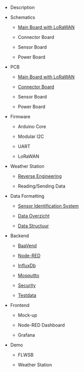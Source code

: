 * Description

* Schematics

  * [Main Board with LoRaWAN](./schematics/main-board.md)

  * Connector Board

  * Sensor Board

  * Power Board

* PCB

  * [Main Board with LoRaWAN](./printed-circuit-boards/main-board.md)

  * [Connector Board](./printed-circuit-boards/connector-board.md)

  * Sensor Board

  * Power Board

* Firmware

  * Arduino Core

  * Modular I2C

  * UART

  * LoRaWAN

* Weather Station

  * [Reverse Engineering](./weerstation/Documentatie_Weerstation.md)

  * Reading/Sending Data

* Data Formatting

  * [Sensor Identification System](./data-formatting/sis.md)

  * [Data Overzicht](./data-formatting/data-overzicht.md)

  * [Data Structuur](./data-formatting/data-structuur.md)

* Backend

  * [BaaVend](./backend/baavend.md)

  * [Node-RED](./backend/nodered.md)

  * [InfluxDb](./backend/influxdb.md)

  * [Mosquitto](./backend/mosquitto.md)

  * [Security](./backend/security.md)

  * [Testdata](./backend/testdata.md)

* Frontend

  * Mock-up

  * Node-RED Dashboard

  * Grafana

* Demo

  * FLWSB

  * Weather Station
